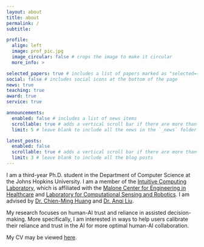 ```yaml
---
layout: about
title: about
permalink: /
subtitle: 

profile:
  align: left
  image: prof_pic.jpg
  image_circular: false # crops the image to make it circular
  more_info: >

selected_papers: true # includes a list of papers marked as "selected={true}"
social: false # includes social icons at the bottom of the page
news: true
teaching: true  
award: true  
service: true

announcements:
  enabled: false # includes a list of news items
  scrollable: true # adds a vertical scroll bar if there are more than 3 news items
  limit: 5 # leave blank to include all the news in the `_news` folder

latest_posts:
  enabled: false
  scrollable: true # adds a vertical scroll bar if there are more than 3 new posts items
  limit: 3 # leave blank to include all the blog posts
---
```


I am a third-year Ph.D. student in the Department of Computer Science at the Johns Hopkins University. I am a member of the [Intuitive Computing Laboratory](https://intuitivecomputing.github.io/), which is affiliated with the [Malone Center for Engineering in Healthcare](https://malonecenter.jhu.edu/) and [Laboratory for Computational Sensing and Robotics](https://lcsr.jhu.edu/). I am advised by [Dr. Chien-Ming Huang](https://www.cs.jhu.edu/~cmhuang/) and [Dr. Anqi Liu](https://anqiliu-ai.github.io/).

My research focuses on human-AI trust and reliance in assisted decision-making. More specifically, I am interested in ways to help users calibrate their reliance and trust in the AI for more optimal human-AI collaboration. 

My CV may be viewed [here](https://shiye-cao.github.io/assets/pdf/shiye-cao-cv.pdf).
